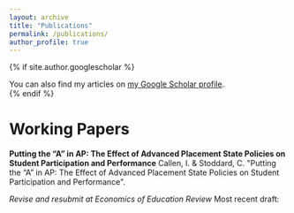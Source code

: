 ```yaml
---
layout: archive
title: "Publications"
permalink: /publications/
author_profile: true
---
```


{% if site.author.googlescholar %}
  <div class="wordwrap">You can also find my articles on <a href="{{site.author.googlescholar}}">my Google Scholar profile</a>.</div>
{% endif %}

# Working Papers

**Putting the “A” in AP: The Effect of Advanced Placement State Policies on Student Participation and Performance** 
Callen, I. & Stoddard, C. "Putting the “A” in AP: The Effect of Advanced Placement State Policies on Student Participation and Performance". 

*Revise and resubmit at Economics of Education Review*
Most recent draft:
